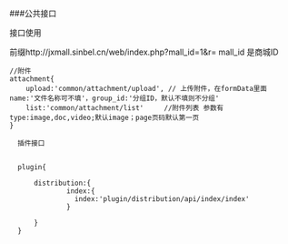 ###公共接口

 接口使用
 
前缀http://jxmall.sinbel.cn/web/index.php?mall_id=1&r=
 mall_id 是商城ID
 ````
//附件
 attachment{
     upload:'common/attachment/upload', // 上传附件，在formData里面 name:'文件名称可不填'，group_id:'分组ID，默认不填则不分组'   
     list:'common/attachment/list'     //附件列表 参数有type:image,doc,video;默认image；page页码默认第一页
}
 ````
 


```
  插件接口
  
  
  plugin{
  
      distribution:{
              index:{
                index:'plugin/distribution/api/index/index'
              }
         
      }
  }
```



